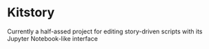 # Kitstory

Currently a half-assed project for editing story-driven scripts with its Jupyter Notebook-like interface
